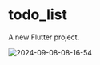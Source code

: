 # todo_list




A new Flutter project.

![2024-09-08-08-16-54](https://github.com/user-attachments/assets/bc8ac03e-3f74-40d7-8ccc-7bff18f62384)
